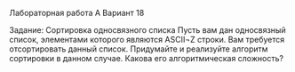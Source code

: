 Лабораторная работа A Вариант 18

Задание: Сортировка односвязного списка Пусть вам дан односвязный список, элементами которого являются ASCII¬Z строки. Вам требуется отсортировать данный список. Придумайте и реализуйте алгоритм сортировки в данном случае. Какова его алгоритмическая сложность?
